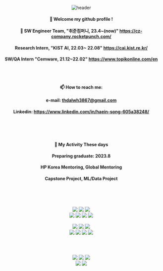 <div align="center">
  
  
![header](https://capsule-render.vercel.app/api?type=wave&height=100&section=header&text=HaeinSong&fontColor=ffffff&fontSize=30&animation=fadeIn&fontAlignY=55&desc=%20&descAlignY=30&descAlign=30)</br>
####  :wave: Welcome my github profile !
####  🔭 SW Engineer Team, "취준컴퍼니, 23.4~(now)" https://cz-company.rocketpunch.com/
####  Research Intern, "KIST AI, 22.03~ 22.08" https://cai.kist.re.kr/
####  SW/QA Intern "Cemware, 21.12~22.02" https://www.topikonline.com/en
</br></br>
####  📫 How to reach me: </br>
####  e-mail: thdalwh3867@gmail.com</br>
####  Linkedin: https://www.linkedin.com/in/haein-song-605a38248/</br></br>
</br></br>
#### 🌱 My Activity These days
#### Preparing graduate: 2023.8
#### HP Korea Mentoring, Global Mentoring
#### Capstone Project, ML/Data Project
<!--   [![Velog's GitHub stats](https://velog-readme-stats.vercel.app/api?name=thdalwh3867&tag=종합설계&color=dark)](https://github.com/thdalwh3867/velog-readme-stats)</br> -->
<!--   [![Velog's GitHub stats](https://velog-readme-stats.vercel.app/api?name=thdalwh3867&tag=로켓펀치&color=dark)](https://github.com/thdalwh3867/velog-readme-stats)</br></br> -->
  
  <br><br><br>
  
<img src="https://img.shields.io/badge/java-007396?style=for-the-badge&logo=java&logoColor=white">
<img src="https://img.shields.io/badge/python-3776AB?style=for-the-badge&logo=python&logoColor=white">

<img src="https://img.shields.io/badge/node.js-339933?style=for-the-badge&logo=Node.js&logoColor=white">


<br>

<img src="https://img.shields.io/badge/oracle-F80000?style=for-the-badge&logo=oracle&logoColor=white">
<img src="https://img.shields.io/badge/mysql-4479A1?style=for-the-badge&logo=mysql&logoColor=white">
<img src="https://img.shields.io/badge/mongoDB-47A248?style=for-the-badge&logo=MongoDB&logoColor=white">
<img src="https://img.shields.io/badge/mariaDB-003545?style=for-the-badge&logo=mariaDB&logoColor=white">
<br><br>

<img src="https://img.shields.io/badge/html5-E34F26?style=for-the-badge&logo=html5&logoColor=white">
<img src="https://img.shields.io/badge/css-1572B6?style=for-the-badge&logo=css3&logoColor=white">
<img src="https://img.shields.io/badge/javascript-F7DF1E?style=for-the-badge&logo=javascript&logoColor=black">

<br>

<img src="https://img.shields.io/badge/react-61DAFB?style=for-the-badge&logo=react&logoColor=black">
<img src="https://img.shields.io/badge/spring-6DB33F?style=for-the-badge&logo=spring&logoColor=white">


<img src="https://img.shields.io/badge/springboot-6DB33F?style=for-the-badge&logo=springboot&logoColor=white">
<img src="https://img.shields.io/badge/flask-000000?style=for-the-badge&logo=flask&logoColor=white">

<br><br>

<img src="https://img.shields.io/badge/linux-FCC624?style=for-the-badge&logo=linux&logoColor=black">

<img src="https://img.shields.io/badge/amazonaws-232F3E?style=for-the-badge&logo=amazonaws&logoColor=white">
<img src="https://img.shields.io/badge/apache tomcat-F8DC75?style=for-the-badge&logo=apachetomcat&logoColor=white">
<br>

<img src="https://img.shields.io/badge/github-181717?style=for-the-badge&logo=github&logoColor=white">

<img src="https://img.shields.io/badge/git-F05032?style=for-the-badge&logo=git&logoColor=white">
  
<!--   

[![Top Langs](https://github-readme-stats.vercel.app/api/top-langs/?username=893107&layout=compact)](https://github.com/anuraghazra/github-readme-stats)</br></br>
</div> -->

<!--
**Serendipity-Song/Serendipity-Song** is a ✨ _special_ ✨ repository because its `README.md` (this file) appears on your GitHub profile.

Here are some ideas to get you started:

- 🔭 I’m currently working on ...
- 🌱 I’m currently learning ...
- 👯 I’m looking to collaborate on ...
- 🤔 I’m looking for help with ...
- 💬 Ask me about ...
- 📫 How to reach me: ...
- 😄 Pronouns: ...
- ⚡ Fun fact: ...
-->
   
